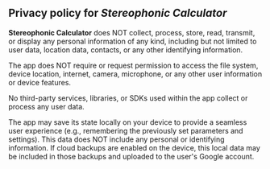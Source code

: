 Privacy policy for _Stereophonic Calculator_
--------------------------------------------

**Stereophonic Calculator** does NOT collect, process, store, read, transmit, or display any personal information of any kind, including but not limited to user data, location data, contacts, or any other identifying information.

The app does NOT require or request permission to access the file system, device location, internet, camera, microphone, or any other user information or device features.

No third-party services, libraries, or SDKs used within the app collect or process any user data.

The app may save its state locally on your device to provide a seamless user experience (e.g., remembering the previously set parameters and settings).
This data does NOT include any personal or identifying information.
If cloud backups are enabled on the device, this local data may be included in those backups and uploaded to the user's Google account.
